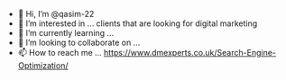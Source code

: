 - 👋 Hi, I’m @qasim-22
- 👀 I’m interested in ... clients that are looking for digital marketing
- 🌱 I’m currently learning ...
- 💞️ I’m looking to collaborate on ...
- 📫 How to reach me ... https://www.dmexperts.co.uk/Search-Engine-Optimization/

<!---
qasim-22/qasim-22 is a ✨ special ✨ repository because its `README.md` (this file) appears on your GitHub profile.
You can click the Preview link to take a look at your changes.
--->
